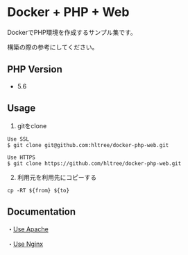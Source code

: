 # Docker + PHP + Web

DockerでPHP環境を作成するサンプル集です。

構築の際の参考にしてください。

## PHP Version

- 5.6

## Usage

1. gitをclone
```
Use SSL
$ git clone git@github.com:hltree/docker-php-web.git

Use HTTPS
$ git clone https://github.com/hltree/docker-php-web.git
```

2. 利用元を利用先にコピーする
```
cp -RT ${from} ${to}
```

## Documentation

・[Use Apache](/apache/README.md)

・[Use Nginx](/nginx/README.md)
